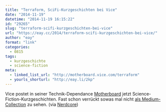 ```yaml
---
title: "Terraform, SciFi-Kurzgeschichten bei Vice"
date: "2014-11-19"
datetime: "2014-11-19 16:15:22"
id: "29265"
slug: "terraform-scifi-kurzgeschichten-bei-vice"
url: "https://eay.cc/2014/terraform-scifi-kurzgeschichten-bei-vice/"
author: "eay"
format: "link"
categories:
  - 0815
tags:
  - kurzgeschichte
  - science-fiction
meta:
  - linked_list_url: "http://motherboard.vice.com/terraform"
  - yourls_shorturl: "http://eay.li/2kp"
---
```


Vice postet in seiner Technik-Dependance [Motherboard](http://motherboard.vice.com/) jetzt Science-Fiction-Kurzgeschichten. Fast schon verrückt sowas mal nicht [als Medium-Collection](//eay.cc/2014/the-secret-of-minecraft/) zu sehen. (via [Nerdcore](http://www.nerdcore.de/2014/11/18/scifi-storys-from-terraform/))
